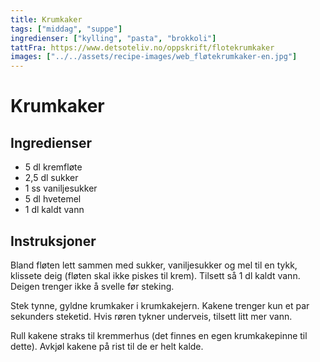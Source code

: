 ```yaml
---
title: Krumkaker
tags: ["middag", "suppe"]
ingredienser: ["kylling", "pasta", "brokkoli"]
tattFra: https://www.detsoteliv.no/oppskrift/flotekrumkaker
images: ["../../assets/recipe-images/web_fløtekrumkaker-en.jpg"]
---
```


# Krumkaker

## Ingredienser

- 5 dl kremfløte
- 2,5 dl sukker
- 1 ss vaniljesukker
- 5 dl hvetemel
- 1 dl kaldt vann

## Instruksjoner

Bland fløten lett sammen med sukker, vaniljesukker og mel til en tykk, klissete deig (fløten skal ikke piskes til krem). Tilsett så 1 dl kaldt vann. Deigen trenger ikke å svelle før steking.

Stek tynne, gyldne krumkaker i krumkakejern. Kakene trenger kun et par sekunders steketid. Hvis røren tykner underveis, tilsett litt mer vann.

Rull kakene straks til kremmerhus (det finnes en egen krumkakepinne til dette). Avkjøl kakene på rist til de er helt kalde.
